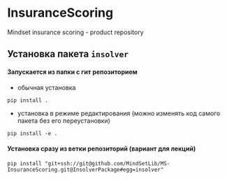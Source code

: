 # InsuranceScoring
Mindset insurance scoring - product repository

## Установка пакета `insolver`
#### Запускается из папки с гит репозиторием
- обычная установка
```shell script
pip install .
```
- установка в режиме редактирования (можно изменять код самого пакета без его переустановки)
```shell script
pip install -e .
```
#### Установка сразу из ветки репозиторий (**вариант для лекций**)
```shell script
pip install "git+ssh://git@github.com/MindSetLib/MS-InsuranceScoring.git@InsolverPackage#egg=insolver"
```
